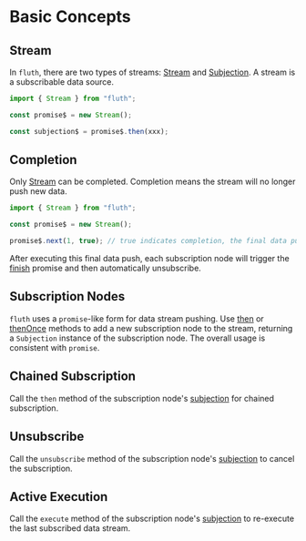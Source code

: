 # Basic Concepts

## Stream

In `fluth`, there are two types of streams: [Stream](/en/api/stream#stream) and [Subjection](/en/api/stream#subjection). A stream is a subscribable data source.

```typescript
import { Stream } from "fluth";

const promise$ = new Stream();

const subjection$ = promise$.then(xxx);
```

## Completion

Only [Stream](/en/api/stream#stream) can be completed. Completion means the stream will no longer push new data.

```typescript
import { Stream } from "fluth";

const promise$ = new Stream();

promise$.next(1, true); // true indicates completion, the final data push
```

After executing this final data push, each subscription node will trigger the [finish](/en/api/stream#finish) promise and then automatically unsubscribe.

## Subscription Nodes

`fluth` uses a `promise`-like form for data stream pushing. Use [then](/en/api/stream#then) or [thenOnce](/en/api/stream#thenonce) methods to add a new subscription node to the stream, returning a `Subjection` instance of the subscription node. The overall usage is consistent with `promise`.

## Chained Subscription

Call the `then` method of the subscription node's [subjection](/en/api/stream#subjection) for chained subscription.

## Unsubscribe

Call the `unsubscribe` method of the subscription node's [subjection](/en/api/stream#subjection) to cancel the subscription.

## Active Execution

Call the `execute` method of the subscription node's [subjection](/en/api/stream#subjection) to re-execute the last subscribed data stream.

